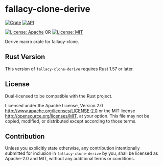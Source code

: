 # fallacy-clone-derive

[![Crate](https://img.shields.io/crates/v/fallacy-clone-derive.svg)](https://crates.io/crates/fallacy-clone-derive)
[![API](https://docs.rs/fallacy-clone-derive/badge.svg)](https://docs.rs/fallacy-clone-derive)

[![License: Apache](https://img.shields.io/badge/License-Apache%202.0-red.svg)](LICENSE-APACHE)
OR
[![License: MIT](https://img.shields.io/badge/license-MIT-blue.svg)](LICENSE-MIT)

Derive macro crate for fallacy-clone.

## Rust Version

This version of `fallacy-clone-derive` requires Rust 1.57 or later.

## License

Dual-licensed to be compatible with the Rust project.

Licensed under the Apache License, Version 2.0
http://www.apache.org/licenses/LICENSE-2.0 or the MIT license
http://opensource.org/licenses/MIT, at your
option. This file may not be copied, modified, or distributed
except according to those terms.

## Contribution

Unless you explicitly state otherwise, any contribution intentionally submitted
for inclusion in `fallacy-clone-derive` by you, shall be licensed as Apache-2.0 and MIT, without any additional
terms or conditions.
